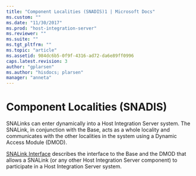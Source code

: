 ```yaml
---
title: "Component Localities (SNADIS)1 | Microsoft Docs"
ms.custom: ""
ms.date: "11/30/2017"
ms.prod: "host-integration-server"
ms.reviewer: ""
ms.suite: ""
ms.tgt_pltfrm: ""
ms.topic: "article"
ms.assetid: 984dc6b5-0f9f-4316-ad72-da6e89ff0996
caps.latest.revision: 3
author: "gplarsen"
ms.author: "hisdocs; plarsen"
manager: "anneta"
---
```

# Component Localities (SNADIS)
SNALinks can enter dynamically into a Host Integration Server system. The SNALink, in conjunction with the Base, acts as a whole locality and communicates with the other localities in the system using a Dynamic Access Module (DMOD).  
  
 [SNALink Interface](../core/snalink-interface1.md) describes the interface to the Base and the DMOD that allows a SNALink (or any other Host Integration Server component) to participate in a Host Integration Server system.
